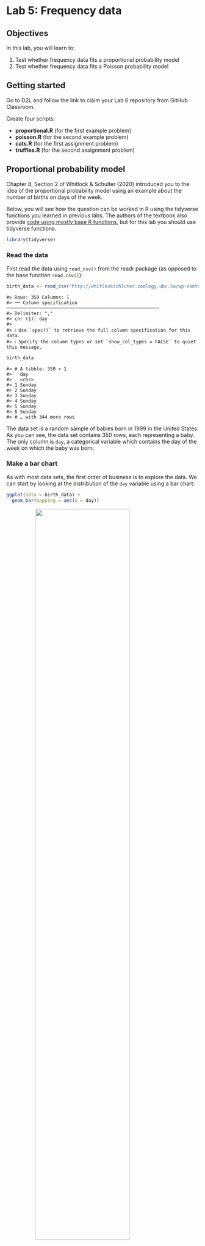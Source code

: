 # Lab 5: Frequency data

## Objectives

In this lab, you will learn to:

1.  Test whether frequency data fits a proportional probability model
2.  Test whether frequency data fits a Poisson probability model

## Getting started

Go to D2L and follow the link to claim your Lab 6 repository from GitHub Classroom.

Create four scripts:

-   **proportional.R** (for the first example problem)
-   **poisson.R** (for the second example problem)
-   **cats.R** (for the first assignment problem)
-   **truffles.R** (for the second assignment problem)

## Proportional probability model

Chapter 8, Section 2 of Whitlock & Schulter (2020) introduced you to the idea of the proportional probability model using an example about the number of births on days of the week.

Below, you will see how the question can be worked in R using the tidyverse functions you learned in previous labs. The authors of the textbook also provide [code using mostly base R functions](https://whitlockschluter3e.zoology.ubc.ca/RLabs/R_tutorial_Frequency_data.html), but for this lab you should use tidyverse functions.


```r
library(tidyverse)
```

### Read the data

First read the data using `read_csv()` from the readr package (as opposed to the base function `read.csv()`):


```r
birth_data <- read_csv("http://whitlockschluter.zoology.ubc.ca/wp-content/data/chapter08/chap08e1DayOfBirth.csv")
```

```
#> Rows: 350 Columns: 1
#> ── Column specification ────────────────────────────────────────────────────────
#> Delimiter: ","
#> chr (1): day
#> 
#> ℹ Use `spec()` to retrieve the full column specification for this data.
#> ℹ Specify the column types or set `show_col_types = FALSE` to quiet this message.
```

```r
birth_data
```

```
#> # A tibble: 350 × 1
#>   day   
#>   <chr> 
#> 1 Sunday
#> 2 Sunday
#> 3 Sunday
#> 4 Sunday
#> 5 Sunday
#> 6 Sunday
#> # … with 344 more rows
```

The data set is a random sample of babies born in 1999 in the United States. As you can see, the data set contains 350 rows, each representing a baby. The only column is `day`, a categorical variable which contains the day of the week on which the baby was born.

### Make a bar chart

As with most data sets, the first order of business is to explore the data. We can start by looking at the distribution of the `day` variable using a bar chart:


```r
ggplot(data = birth_data) +
  geom_bar(mapping = aes(x = day))
```

<img src="lab-5_files/figure-html/birth-day-bar-chart-1.png" width="70%" style="display: block; margin: auto;" />

### Fix the factor levels

When we read the data, R didn't know what kind of variable `day` was, so it played it conservatively and treated it as character (`chr`) data, which has no inherent order or enumerated list of possible values. When we plot the variable, ggplot simply puts them in alphabetical order.

What we need to do is change the `day` variable so that it is a factor (`fct`) data type with enumerated values in a particular order. The first step is to create a vector with the days of the week in the correct order:


```r
days_of_week <- c("Monday", "Tuesday", "Wednesday", "Thursday", 
                  "Friday", "Saturday", "Sunday")
days_of_week
```

```
#> [1] "Monday"    "Tuesday"   "Wednesday" "Thursday"  "Friday"    "Saturday" 
#> [7] "Sunday"
```

Then we can use `mutate()` to create a new variable using `factor()`, and use a little tidyverse magic from the forcats and stringr packages to shorten the day names for easier viewing. Let's call the new variable `day_fct` and `day_short`.


```r
birth_data <- 
  mutate(
    birth_data, 
    day_fct = factor(day, levels = days_of_week),
    day_short = fct_relabel(day_fct, str_sub, start = 1, end = 3)
  )
birth_data
```

```
#> # A tibble: 350 × 3
#>   day    day_fct day_short
#>   <chr>  <fct>   <fct>    
#> 1 Sunday Sunday  Sun      
#> 2 Sunday Sunday  Sun      
#> 3 Sunday Sunday  Sun      
#> 4 Sunday Sunday  Sun      
#> 5 Sunday Sunday  Sun      
#> 6 Sunday Sunday  Sun      
#> # … with 344 more rows
```

Notice the data types listed under the variable names. When you have a factor variable in your data set, you can find out what the levels are using the levels function.


```r
levels(birth_data$day_fct)
```

```
#> [1] "Monday"    "Tuesday"   "Wednesday" "Thursday"  "Friday"    "Saturday" 
#> [7] "Sunday"
```

```r
levels(birth_data$day_short)
```

```
#> [1] "Mon" "Tue" "Wed" "Thu" "Fri" "Sat" "Sun"
```

Changing character variables to factors is common in R when you are working with categorical data, so you should become familiar with the `factor()` function. To learn more about dealing with factors in R, see the chapter [Factors](https://r4ds.had.co.nz/factors.html) in *R for Data Science*. In the example above, abbreviating the week names was fun, but it's not something you are expected to learn and apply on your own.

### Make a better bar chart

Now we're ready to plot the data again. All we need to do is swap `x = day` with `x = day_short`.

This time, let's also change the y-axis label to "Frequency" and remove the x-axis label altogether as it's pretty obvious what it represents. To give it a little spice, we can set the fill color to MSUM red `"#a6192e"`.


```r
ggplot(data = birth_data) +
  geom_bar(mapping = aes(x = day_short), fill = "#a6192e") +
  labs(y = "Frequency", x = NULL)
```

<img src="lab-5_files/figure-html/birth-day-bar-chart-2-1.png" width="70%" style="display: block; margin: auto;" />

### Create a frequency table

The other common method of visualizing frequency data for a categorical variable is with a frequency table. This is quite easy with the `count()` function in the dplyr package.


```r
birth_freq_table <- count(birth_data, day_fct)
birth_freq_table
```

```
#> # A tibble: 7 × 2
#>   day_fct       n
#>   <fct>     <int>
#> 1 Monday       41
#> 2 Tuesday      63
#> 3 Wednesday    63
#> 4 Thursday     47
#> 5 Friday       56
#> 6 Saturday     47
#> # … with 1 more row
```

### $\chi^2$ goodness-of-fit test

The next step is to conduct a $\chi^2$ goodness-of-fit test, which can be done with the `chisq.test()` function. You can see how Whitlock & Schluter answer the question using base R functions [on the book website](https://whitlockschluter.zoology.ubc.ca/r-code/rcode08). Luckily, there is always a tidyverse way to do things. With some inspiration from [Tidy chi-square testing](http://ritsokiguess.site/docs/2018/04/12/tidy-chi-squared-testing/) by Ken on the *R, it's okay I guess* blog, here is one way to do it.

First, you need the observed frequencies:


```r
birth_freqs <- birth_freq_table$n
birth_freqs
```

```
#> [1] 41 63 63 47 56 47 33
```

Second, you need a vector of expected probabilities, which if you will recall from the example is:


```r
birth_probs <- c(52, 52, 52, 52, 53, 52, 52) / 365
birth_probs
```

```
#> [1] 0.1424658 0.1424658 0.1424658 0.1424658 0.1452055 0.1424658 0.1424658
```

Next, you conduct the $\chi^2$ goodness-of-fit test:


```r
chisq.test(x = birth_freqs, p = birth_probs)
```

```
#> 
#> 	Chi-squared test for given probabilities
#> 
#> data:  birth_freqs
#> X-squared = 15.057, df = 6, p-value = 0.01982
```

The final step is to interpret your results. If you were conducting this analysis by calculator, you might have calculated the test statistic yourself and looked up a critical value from a statistical table to compare it to.

In R, you can get the exact $P$-value quite easily, so all you need to do is compare the $P$-value to the $\alpha$-level of your choice, which in this case will be 0.05.

Thus, your interpretation would be:

> Because the $P$-value of 0.02 is less than the $\alpha$-level of 0.05, I reject the null hypothesis. Therefore, births do not fit a proportional model.

If you were writing a paper in APA format, you would write:

> The proportion of births differed by day of the week, $\chi^2(6,N=50)=15.057$ , $p=0.020$.

## Poisson probability model

Chapter 8, Section 5 of Whitlock & Schluter (2022) contained an example of using a $\chi^2$ goodness-of-fit test to tell whether extinctions occur randomly in the geologic record. The null distribution in this case was that the number of extinctions in 76 blocks of time showed a Poisson distribution.

As with the previous example, Whitlock & Schluter provide code to perform this analysis, using base R functions, [on the book website](https://whitlockschluter3e.zoology.ubc.ca/RLabs/R_tutorial_Frequency_data.html).

Here you can see how to approach this question in R using tidyverse functions.

### Read the data


```r
extinct_data <- read_csv("http://whitlockschluter.zoology.ubc.ca/wp-content/data/chapter08/chap08e6MassExtinctions.csv")
extinct_data
```

There are 76 time periods. The variable `numberOfExtinctions` gives the number of extinctions in that time period.

Before we go on, let's rename that unruly variable `numberOfExtinctions` so it matches our usual snake_case style:


```r
extinct_data <- 
  extinct_data %>% 
  rename(n_extinct = numberOfExtinctions)
```

### Bar Chart

Starting with the raw data, we can use `geom_bar()` to visualize the distribution of the `n_extinct` variable as a bar chart.


```r
ggplot(data = extinct_data) +
  geom_bar(mapping = aes(x = n_extinct), fill = "#a6192e") +
  labs(y = "Frequency", x = "Number of Extinctions")
```

<img src="lab-5_files/figure-html/extinct-bar-chart-1.png" width="70%" style="display: block; margin: auto;" />

### Frequency table

Create a frequency table using `count()`. This time, use the print function to force R to print all rows, not just the first 10 (the default for tibbles). `Inf` means infinity, so `n = Inf` means print all the rows.


```r
extinct_data %>% 
  count(n_extinct, name = "observed_freq") %>% 
  print(n = Inf)
```

```
#> # A tibble: 14 × 2
#>    n_extinct observed_freq
#>        <dbl>         <int>
#>  1         1            13
#>  2         2            15
#>  3         3            16
#>  4         4             7
#>  5         5            10
#>  6         6             4
#>  7         7             2
#>  8         8             1
#>  9         9             2
#> 10        10             1
#> 11        11             1
#> 12        14             1
#> 13        16             2
#> 14        20             1
```

Note that some numbers of extinctions are missing because no block of time had that number of extinctions. These include 0, 12, 13, 15, 17, 18, 19, and anything above 20.

Before we can continue, we should add these missing categories, which is fairly easy with the `complete()` function from tidyr.


```r
extinct_freq_table <-
  extinct_data %>% 
  count(n_extinct, name = "observed_freq") %>% 
  complete(
    n_extinct = 0:20, 
    fill = list(observed_freq = 0)
  ) %>% 
  print(n = Inf)
```

```
#> # A tibble: 21 × 2
#>    n_extinct observed_freq
#>        <dbl>         <int>
#>  1         0             0
#>  2         1            13
#>  3         2            15
#>  4         3            16
#>  5         4             7
#>  6         5            10
#>  7         6             4
#>  8         7             2
#>  9         8             1
#> 10         9             2
#> 11        10             1
#> 12        11             1
#> 13        12             0
#> 14        13             0
#> 15        14             1
#> 16        15             0
#> 17        16             2
#> 18        17             0
#> 19        18             0
#> 20        19             0
#> 21        20             1
```

`complete()` needs two arguments here. First, a vector of numbers containing all possible values of `n_extinct`. We could have done this with the `c()` function, for example `c(0, 1, …, 19, 20)`, but `0:20` is a shorthand for this.

The bit at the end, `fill = list(observed_freq = 0)`, tells R to put a zero for `observed_freq` whenever it adds a new row.

### Estimate the mean

There are a couple of ways to accomplish this:


```r
# tidyverse method
mean_extinct <-
  extinct_data %>% 
  summarize(mean = mean(n_extinct)) %>% 
  pull(mean)
mean_extinct
```

```
#> [1] 4.210526
```

```r
# dollar sign method
mean_extinct <- mean(extinct_data$n_extinct)
mean_extinct
```

```
#> [1] 4.210526
```

### Expected frequencies

Calculate the expected frequencies under the null distribution, a Poisson distribution, using the estimated mean. Here we will do this for the categories we have, up to 20 extinctions, but remember there is a non-zero probability of having 21 extinctions, or 22, or 23, etc. We will calculate those later.


```r
expected_proportions <- dpois(0:20, lambda = mean_extinct)
expected_proportions
```

```
#>  [1] 1.483856e-02 6.247813e-02 1.315329e-01 1.846076e-01 1.943238e-01
#>  [6] 1.636411e-01 1.148358e-01 6.907419e-02 3.635484e-02 1.700811e-02
#> [11] 7.161310e-03 2.741171e-03 9.618145e-04 3.115189e-04 9.368989e-05
#> [16] 2.629892e-05 6.920767e-06 1.714122e-06 4.009642e-07 8.885633e-08
#> [21] 1.870660e-08
```

We can add these to the frequency distribution with:


```r
extinct_freq_table <-
  extinct_freq_table %>% 
  mutate(
    expected_prop = expected_proportions, # add proportions
    expected_freq = expected_prop * 76    # calculate frequencies
  ) %>% 
  print(n = Inf)
```

```
#> # A tibble: 21 × 4
#>    n_extinct observed_freq expected_prop expected_freq
#>        <dbl>         <int>         <dbl>         <dbl>
#>  1         0             0  0.0148          1.13      
#>  2         1            13  0.0625          4.75      
#>  3         2            15  0.132          10.0       
#>  4         3            16  0.185          14.0       
#>  5         4             7  0.194          14.8       
#>  6         5            10  0.164          12.4       
#>  7         6             4  0.115           8.73      
#>  8         7             2  0.0691          5.25      
#>  9         8             1  0.0364          2.76      
#> 10         9             2  0.0170          1.29      
#> 11        10             1  0.00716         0.544     
#> 12        11             1  0.00274         0.208     
#> 13        12             0  0.000962        0.0731    
#> 14        13             0  0.000312        0.0237    
#> 15        14             1  0.0000937       0.00712   
#> 16        15             0  0.0000263       0.00200   
#> 17        16             2  0.00000692      0.000526  
#> 18        17             0  0.00000171      0.000130  
#> 19        18             0  0.000000401     0.0000305 
#> 20        19             0  0.0000000889    0.00000675
#> 21        20             1  0.0000000187    0.00000142
```

Note that we added the expected proportions, and then calculated the expected number of extinctions by multiplying the expected proportions by 76, the number of time blocks.

### Graph expected frequencies

For this, we can't use `geom_bar()`, which counts the observations for us, because we have to use the frequency table in which they are already counted. The solution is to use `geom_col()` (col is short for column) instead.

Then we can add a `geom_line()` for the expected frequencies.


```r
ggplot(data = extinct_freq_table,
       mapping = aes(x = n_extinct)) +
  geom_col(mapping = aes(y = observed_freq), fill = "#a6192e") +
  geom_line(mapping = aes(y = expected_freq), size = 2) +
  labs(y = "Frequency", x = "Number of Extinctions")
```

<img src="lab-5_files/figure-html/unnamed-chunk-8-1.png" width="70%" style="display: block; margin: auto;" />

### $\chi^2$ goodness-of-fit test

We have everything we need to conduct a $\chi^2$ goodness-of-fit test in our frequency table, namely the observed and expected frequencies for each number of extinctions. The problem is that some categories have frequencies less than 1, and there are too many categories with frequencies less than 5.

To resolve this, we can combine some categories. Before we can do that, we need to convert `n_extinct` to a factor data type. Let's create a new tibble to hold this frequency table of combined categories.


```r
combined_freq_table <-
  extinct_freq_table %>% 
  select(-expected_prop) %>% 
  mutate(n_extinct = factor(n_extinct)) %>% 
  print()
```

```
#> # A tibble: 21 × 3
#>   n_extinct observed_freq expected_freq
#>   <fct>             <int>         <dbl>
#> 1 0                     0          1.13
#> 2 1                    13          4.75
#> 3 2                    15         10.0 
#> 4 3                    16         14.0 
#> 5 4                     7         14.8 
#> 6 5                    10         12.4 
#> # … with 15 more rows
```

Note that we also dropped the `expected_prop` variable, which we no longer need.

Now we can modify `n_extinct` so it contains the new factor levels:


```r
combined_freq_table <- 
  combined_freq_table %>% 
  mutate(n_extinct = fct_collapse(
    n_extinct,
    `0 or 1` = "0",
    `0 or 1` = "1",
    `2` = "2",
    `3` = "3",
    `4` = "4",
    `5` = "5",
    `6` = "6",
    `7` = "7",
    other_level = "8 or more",
  )) %>% 
  print()
```

```
#> # A tibble: 21 × 3
#>   n_extinct observed_freq expected_freq
#>   <fct>             <int>         <dbl>
#> 1 0 or 1                0          1.13
#> 2 0 or 1               13          4.75
#> 3 2                    15         10.0 
#> 4 3                    16         14.0 
#> 5 4                     7         14.8 
#> 6 5                    10         12.4 
#> # … with 15 more rows
```

Note that the new factor level names are surrounded by backticks, not single quotes. The backticks are necessary because the new values start with numbers or special characters. If our new values had names that started with letters, the backticks would be unnecessary. See `??fct_collapse` for an example.

There one more issue to solve. The frequency table above should have expected frequencies that add up to 76, but it doesn't:


```r
missing_probabilities <- 76 - sum(combined_freq_table$expected_freq)
missing_probabilities
```

```
#> [1] 3.516995e-07
```

That's because we did not calculate probabilities for categories larger than 20 extinctions. Those probabilities are small, but we still want to include them. So let's add a new row that includes those:


```r
combined_freq_table %>% 
  add_row(
    n_extinct = factor("8 or more"),
    observed_freq = 0,
    expected_freq = missing_probabilities,
    .before = 1
  )
```

```
#> # A tibble: 22 × 3
#>   n_extinct observed_freq expected_freq
#>   <fct>             <dbl>         <dbl>
#> 1 8 or more             0   0.000000352
#> 2 0 or 1                0   1.13       
#> 3 0 or 1               13   4.75       
#> 4 2                    15  10.0        
#> 5 3                    16  14.0        
#> 6 4                     7  14.8        
#> # … with 16 more rows
```

Now we can use `summarize()` to add up the observed and expected frequencies for our newly combined categories. Before we do, however, there is an issue we must solve.


```r
combined_freq_table <-
  combined_freq_table %>% 
  group_by(n_extinct) %>% 
  summarize(
    observed_freq = sum(observed_freq),
    expected_freq = sum(expected_freq)
  ) %>% 
  print()
```

```
#> # A tibble: 8 × 3
#>   n_extinct observed_freq expected_freq
#>   <fct>             <int>         <dbl>
#> 1 0 or 1               13          5.88
#> 2 2                    15         10.0 
#> 3 3                    16         14.0 
#> 4 4                     7         14.8 
#> 5 5                    10         12.4 
#> 6 6                     4          8.73
#> # … with 2 more rows
```

And finally, we can conduct the $\chi^2$ goodness-of-fit test!


```r
chisq.test(x = combined_freq_table$observed_freq,
           p = combined_freq_table$expected_freq / 76)
```

```
#> Warning in chisq.test(x = combined_freq_table$observed_freq, p =
#> combined_freq_table$expected_freq/76): Chi-squared approximation may be
#> incorrect
```

```
#> 
#> 	Chi-squared test for given probabilities
#> 
#> data:  combined_freq_table$observed_freq
#> X-squared = 23.95, df = 7, p-value = 0.001163
```

The warning here is caused by the fact that one of the expected frequencies is less than 5. However, we have been careful not to violate the assumptions of the $\chi^2$ goodness-of-fit test (no expected frequencies less than 1, no more than 20% of categories with expected frequencies less than 5).

Looking at the results, you will notice that it shows the test was conducted with 7 degrees of freedom.

Recall from lecture that degrees of freedom are calculated as:

$df=n-1-(\operatorname{number of parameters estimated})$

And in this example, we esimated the mean $\mu$ from the sample, so $(\operatorname{number of parameters estimated})$ would be 1. Thus, with $n=8$ categories, $df=8-1-1=6$.

The solution is to grab the $\chi^2$ test statistic from the results of the test and calculate the $P$-value using $df=6$ with the `pchisq()` function like this:


```r
chisq_results <-                                # save the results
  chisq.test(
    x = combined_freq_table$observed_freq,
    p = combined_freq_table$expected_freq/76
  )

test_statistic <- chisq_results$statistic       # get the test statistic

p_value <- 1 - pchisq(test_statistic, df = 6)   # get the real p-value
p_value
```

```
#>    X-squared 
#> 0.0005334917
```

Finally, interpret the results of the test:

> Because the $P$-value of 5.3\times 10^{-4} is less than the $\alpha$-level of 0.05, I reject the null hypothesis. Therefore, the number of extinctions do not occur randomly in time.

If you were writing a paper in APA format, you would write:

> The number of extinctions do not occur randomly in time, $\chi^2(6,N=76)=23.95$, $p= 0.00053$.

## Assignment

Claim your repository for Lab 6 on GitHub Classroom using the link on D2L.

### Question 1 - Cats

> Answer question 19 in the assignment questions section of chapter 8 in Whitlock and Schluter (2020).
>
> In an article published in the Journal of the American Veterinary Medical Association, Whitney and Mehlhaff (1987) presented results on the injury rates of cats that had plummeted from buildings in New York City, according to the number of floors they had fallen. The damage caused by such falls was dubbed feline high‑rise syndrome (FHRS).
>
> A more recent study of FHRS included data on the month in which each of 119 cats fell (Vnuk et al. 2004). The data are in the accompanying table.
>
> **Can you infer that the rate of cat falling varies between months of the year?**

Carry out the goodness‑of‑fit test using the significance level $\alpha=0.05$. Use the methods shown in this lab (show your code). In your R script, add code comments with text stating the null and alternative hypotheses and reporting your results in APA format.

The data are stored at:


```r
"https://whitlockschluter3e.zoology.ubc.ca/Data/chapter08/chap08q19FallingCatsByMonth.csv"
```

### Question 2 - Truffles

Answer question 19 in the assignment questions section of chapter 8 in Whitlock and Schluter (2020).

> Truffles are a great delicacy, sending thousands of mushroom hunters into the forest each fall to find them. A set of plots of equal size in an old‑growth forest in Northern California was surveyed to count the number of truffles (Waters et al. 1997).
>
> **Are truffles randomly located around the forest?**

Carry out the goodness‑of‑fit test using the significance level $\alpha=0.05$. Use the methods shown in this lab (show your code). In your R script, add code comments with text stating the null and alternative hypotheses and reporting your results in APA format.

The data are stored at:


```r
"https://whitlockschluter.zoology.ubc.ca/wp-content/data/chapter08/chap08q16Truffles.csv"
```

### Submission

When you have completed the questions listed above, save your files, commit your changes, and push them to GitHub.

Then copy the URL to your GitHub repository and submit that to the Assignment on D2L.
